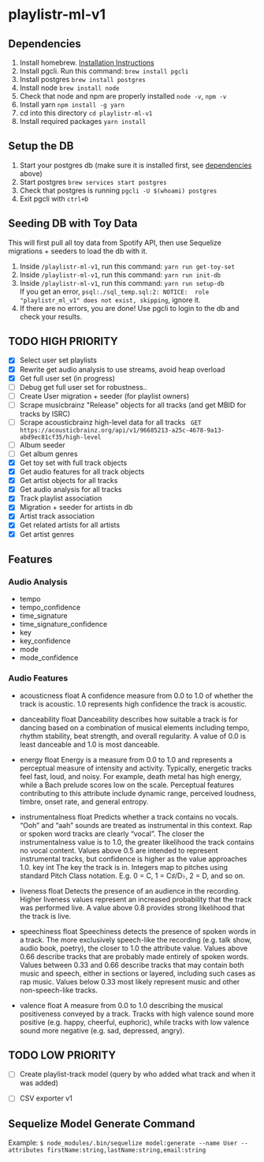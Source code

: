 # playlistr-ml-v1

## Dependencies
1. Install homebrew. [Installation Instructions](https://brew.sh/)
2. Install pgcli. Run this command: `brew install pgcli`
3. Install postgres `brew install postgres`
4. Install node `brew install node`
5. Check that node and npm are properly installed `node -v`, `npm -v`
6. Install yarn `npm install -g yarn`
7. cd into this directory `cd playlistr-ml-v1`
8. Install required packages `yarn install`

## Setup the DB
1. Start your postgres db (make sure it is installed first, see [dependencies](#dependencies) above)
2. Start postgres `brew services start postgres`
3. Check that postgres is running `pgcli -U $(whoami) postgres`
4. Exit pgcli with `ctrl+D`


## Seeding DB with Toy Data
This will first pull all toy data from Spotify API, then use Sequelize migrations + seeders to load the db with it.

1. Inside `/playlistr-ml-v1`, run this command: `yarn run get-toy-set`
2. Inside `/playlistr-ml-v1`, run this command: `yarn run init-db`
3. Inside `/playlistr-ml-v1`, run this command: `yarn run setup-db`  
If you get an error, `psql:./sql_temp.sql:2: NOTICE:  role "playlistr_ml_v1" does not exist, skipping`, ignore it.  
4. If there are no errors, you are done! Use pgcli to login to the db and check your results.

## TODO HIGH PRIORITY
- [x] Select user set playlists  
- [x] Rewrite get audio analysis to use streams, avoid heap overload  
- [x] Get full user set (in progress)  
- [ ] Debug get full user set for robustness..  
- [ ] Create User migration + seeder (for playlist owners)  
- [ ] Scrape musicbrainz "Release" objects for all tracks (and get MBID for tracks by ISRC)  
- [ ] Scrape acousticbrainz high-level data for all tracks ` GET https://acousticbrainz.org/api/v1/96685213-a25c-4678-9a13-abd9ec81cf35/high-level`  
- [ ] Album seeder  
- [ ] Get album genres  
- [x] Get toy set with full track objects  
- [x] Get audio features for all track objects  
- [x] Get artist objects for all tracks  
- [x] Get audio analysis for all tracks  
- [x] Track playlist association  
- [x] Migration + seeder for artists in db  
- [x] Artist track association  
- [x] Get related artists for all artists  
- [x] Get artist genres  

## Features
### Audio Analysis
- tempo
- tempo_confidence
- time_signature
- time_signature_confidence
- key
- key_confidence
- mode
- mode_confidence

### Audio Features
- acousticness	float	A confidence measure from 0.0 to 1.0 of whether the track is acoustic. 1.0 represents high confidence the track is acoustic.  

- danceability	float	Danceability describes how suitable a track is for dancing based on a combination of musical elements including tempo, rhythm stability, beat strength, and overall regularity. A value of 0.0 is least danceable and 1.0 is most danceable.  

- energy	float	Energy is a measure from 0.0 to 1.0 and represents a perceptual measure of intensity and activity. Typically, energetic tracks feel fast, loud, and noisy. For example, death metal has high energy, while a Bach prelude scores low on the scale. Perceptual features contributing to this attribute include dynamic range, perceived loudness, timbre, onset rate, and general entropy.  

- instrumentalness	float	Predicts whether a track contains no vocals. “Ooh” and “aah” sounds are treated as instrumental in this context. Rap or spoken word tracks are clearly “vocal”. The closer the instrumentalness value is to 1.0, the greater likelihood the track contains no vocal content. Values above 0.5 are intended to represent instrumental tracks, but confidence is higher as the value approaches 1.0.
key	int	The key the track is in. Integers map to pitches using standard Pitch Class notation. E.g. 0 = C, 1 = C♯/D♭, 2 = D, and so on.

- liveness	float	Detects the presence of an audience in the recording. Higher liveness values represent an increased probability that the track was performed live. A value above 0.8 provides strong likelihood that the track is live.  

- speechiness	float	Speechiness detects the presence of spoken words in a track. The more exclusively speech-like the recording (e.g. talk show, audio book, poetry), the closer to 1.0 the attribute value. Values above 0.66 describe tracks that are probably made entirely of spoken words. Values between 0.33 and 0.66 describe tracks that may contain both music and speech, either in sections or layered, including such cases as rap music. Values below 0.33 most likely represent music and other non-speech-like tracks.  

- valence	float	A measure from 0.0 to 1.0 describing the musical positiveness conveyed by a track. Tracks with high valence sound more positive (e.g. happy, cheerful, euphoric), while tracks with low valence sound more negative (e.g. sad, depressed, angry).  

## TODO LOW PRIORITY
- [ ] Create playlist-track model (query by who added what track and when it was added)  
- [ ] CSV exporter v1  


## Sequelize Model Generate Command
Example:
`$ node_modules/.bin/sequelize model:generate --name User --attributes firstName:string,lastName:string,email:string`